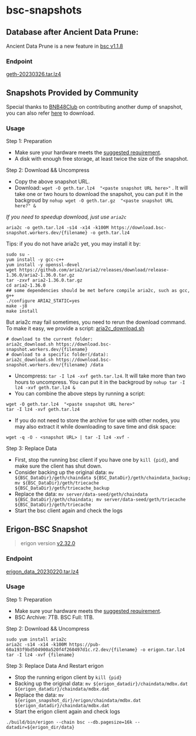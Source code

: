 
# bsc-snapshots


## Database after Ancient Data Prune:

Ancient Data Prune is a new feature in [bsc v1.1.8](https://github.com/binance-chain/bsc/releases/tag/v1.1.8)


### Endpoint


[geth-20230326.tar.lz4
](https://pub-c0627345c16f47ab858c9469133073a8.r2.dev/geth-20230326.tar.lz4)





## Snapshots Provided by Community

Special thanks to [BNB48Club](https://twitter.com/bnb48club) on contributing another dump of snapshot, you can also refer [here](https://github.com/BNB48Club/bsc-snapshots) to download.



### Usage 

Step 1: Preparation
- Make sure your hardware meets the [suggested requirement](https://docs.binance.org/smart-chain/developer/fullnode.html).
- A disk with enough free storage, at least twice the size of the snapshot.

Step 2: Download && Uncompress
- Copy the above snapshot URL.
- Download:  `wget -O geth.tar.lz4  "<paste snapshot URL here>"` . It will take one or two hours to download the snapshot, you can put it in the backgroud by `nohup wget -O geth.tar.gz  "<paste snapshot URL here?" &`


*If you need to speedup download, just use `aria2c`*
```
aria2c -o geth.tar.lz4 -s14 -x14 -k100M https://download.bsc-snapshot.workers.dev/{filename} -o geth.tar.lz4
```

Tips: if you do not have aria2c yet, you may install it by:
```
sudo su -
yum install -y gcc-c++
yum install -y openssl-devel
wget https://github.com/aria2/aria2/releases/download/release-1.36.0/aria2-1.36.0.tar.gz
tar -zxvf aria2-1.36.0.tar.gz
cd aria2-1.36.0
## some dependencies should be met before compile aria2c, such as gcc, g++
./configure ARIA2_STATIC=yes
make -j8
make install
```

But aria2c may fail sometimes, you need to rerun the download command. To make it easy, we provide a script: [aria2c_download.sh](script/aria2c_download.sh)
```
# download to the current folder:
aria2c_download.sh https://download.bsc-snapshot.workers.dev/{filename}
# download to a specific folder(/data):
aria2c_download.sh https://download.bsc-snapshot.workers.dev/{filename} /data
```


- Uncompress: `tar -I lz4 -xvf geth.tar.lz4`. It will take more than two hours to uncompress. You can put it in the backgroud by `nohup tar -I lz4 -xvf geth.tar.lz4 &`
- You can combine the above steps by running a script:
```
wget -O geth.tar.lz4  "<paste snapshot URL here>"
tar -I lz4 -xvf geth.tar.lz4
```


- If you do not need to store the archive for use with other nodes, you may also extract it while downloading to save time and disk space:
```
wget -q -O - <snapshot URL> | tar -I lz4 -xvf -
```


Step 3: Replace Data
- First, stop the running bsc client if you have one by `kill {pid}`, and make sure the client has shut down.
- Consider backing up the original data: `mv ${BSC_DataDir}/geth/chaindata ${BSC_DataDir}/geth/chaindata_backup; mv ${BSC_DataDir}/geth/triecache ${BSC_DataDir}/geth/triecache_backup`
- Replace the data: `mv server/data-seed/geth/chaindata ${BSC_DataDir}/geth/chaindata; mv server/data-seed/geth/triecache ${BSC_DataDir}/geth/triecache`
- Start the bsc client again and check the logs


## Erigon-BSC Snapshot

> erigon version [v2.32.0](https://github.com/ledgerwatch/erigon/releases/tag/v2.38.0)
### Endpoint
[erigon_data_20230220.tar.lz4](https://pub-60a193f9bd504900a520f4f260497d1c.r2.dev/erigon_data_20230220.tar.lz4
)

### Usage

Step 1: Preparation

- Make sure your hardware meets the [suggested requirement](https://github.com/ledgerwatch/erigon#system-requirements).
- BSC Archive: 7TB. BSC Full: 1TB.

Step 2: Download && Uncompress

```
sudo yum install aria2c
aria2c -s14 -x14 -k100M https://pub-60a193f9bd504900a520f4f260497d1c.r2.dev/{filename} -o erigon.tar.lz4
tar -I lz4 -xvf {filename}
```
Step 3: Replace Data And Restart erigon
- Stop the running erigon client by `kill {pid}`
- Backing up the original data: `mv ${erigon_datadir}/chaindata/mdbx.dat  ${erigon_datadir}/chaindata/mdbx.dat `
- Replace the data: `mv ${erigon_snapshot_dir}/erigon/chaindata/mdbx.dat ${erigon_datadir}/chaindata/mdbx.dat`
- Start the erigon client again and check logs

```shell
./build/bin/erigon --chain bsc --db.pagesize=16k --datadir=${erigon_dir/data}
```


